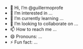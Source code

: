 - 👋 Hi, I’m @guillermoprofe
- 👀 I’m interested in ...
- 🌱 I’m currently learning ...
- 💞️ I’m looking to collaborate on ...
- 📫 How to reach me ...
- 😄 Pronouns: ...
- ⚡ Fun fact: ...

<!---
guillermoprofe/guillermoprofe is a ✨ special ✨ repository because its `README.md` (this file) appears on your GitHub profile.
You can click the Preview link to take a look at your changes.
--->
